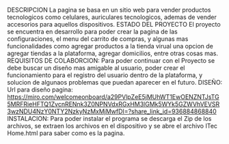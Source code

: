 DESCRIPCION
La pagina se basa en un sitio web para vender productos tecnologicos como celulares, auriculares tecnologicos, ademas de vender accesorios para aquellos dispositivos.
ESTADO DEL PROYECTO
El proyecto se encuentra en desarrollo para poder crear la pagina de las configuraciones, el menu del carrito de compras, y algunas mas funcionalidades como agregar productos a la tienda virual
una opcion de agregar tiendas a la plataforma, agregar domicilios, entre otras cosas mas.
REQUISITOS DE COLABORCION:
Para poder continuar con el Proyecto se debe buscar un diseño mas amigable al usuario, poder crear el funcionamiento para el registro del usuario dentro de la plataforma, y solucion de algunaos
problemas que puedan aparecer en el futuro.
DISEÑO:
Url para diseño pagina: https://miro.com/welcomeonboard/a29PVlpZeE5jMUhWT1EwOENZNTJsTG5MRFRieHFTQ1ZvcnRENnk3Z0NPNVdxRGxHM3lGMk5WYk5GZWVhVEVSR3wzNDU4NzY0NTY2NzkyNzMxMjMwfDI=?share_link_id=936884868840
INSTALACION:
Para poder instalar el programa se descarga el Zip de los archivos, se extraen los archivos en el dispositivo y se abre el archivo ITec Home.html para saber como es la pagina.
